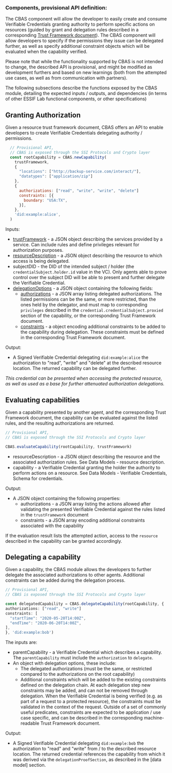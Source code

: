 ### Components, provisional API definition:

The CBAS component will allow the developer to easily create and consume Verifiable Credentials granting authority to perform specific actions on resources (guided by  grant and delegation rules described in a corresponding [Trust Framework document](./data_interface_specification_of_CBAS_component.md#TrustFrameworkDocument)). The CBAS component will allow developers to specify if the permissions they issue can be delegated further, as well as specify additional constraint objects which will be evaluated when the capability verified.

Please note that while the functionality supported by CBAS is not intended to change, the described API is provisional, and might be modified as development furthers and based on new learnings (both from the attempted use cases, as well as from communication with partners). 

The following subsections describe the functions exposed by the CBAS module, detailing the expected inputs / outputs, and dependencies (in terms of other ESSIF Lab functional components, or other specifications)

## Granting Authorization

Given a resource trust framework document, CBAS offers an API to enable developers to create Verifiable Credentials delegating authority / permissions.


```javascript
  // Provisional API,
  // CBAS is exposed through the SSI Protocols and Crypto layer
  const rootCapability = CBAS.newCapability(
    trustFramework,
    {
      "locations": ["http://backup-service.com/interact/"],
      "datatypes": ["application/zip"]
    },
    {
      authorizations: ["read", "write", "write", "delete"]
      constraints: [{
        boundary: "USA:TX",
      }],
    },
    'did:example:alice', 
  )
```

Inputs:
- [trustFramework](./) - a JSON object describing the services provided by a service. Can include rules and define privileges relevant for authorization purposes.
- [resourceDescription](./) - a JSON object describing the resource to which access is being delegated.
- subjectDID - the DID of the intended subject / holder (the `credentialSubject.holder.id` value in the VC). Only agents able to prove control over the subject DID will be able to present and further delegate the Verifiable Credential.
- [delegationOptions](./) - a JSON object containing the following fields:
    - [authorizations](./) - a JSON array listing delegated authorizations. The listed permissions can be the same, or more restricted, than the ones held by the delegator, and must map to corresponding `privileges` described in the `credential.credentialSubject.proxied` section of the capability, or the corresponding Trust Framework document.
    - [constraints](./) - a object encoding additional constraints to be added to the capability during delegation. These constraints must be defined in the corresponding Trust Framework document.

Output:
- A Signed Verifiable Credential delegating `did:example:alice` the authorization to "read", "write" and "delete" at the described resource location. The returned capability can be delegated further.

*This credential can be presented when accessing the protected resource, as well as used as a base for further attenuated authorization delegations.*

## Evaluating capabilities

Given a capability presented by another agent, and the corresponding Trust Framework document, the capability can be evaluated against the listed rules, and the resulting authorizations are returned.

```typescript
// Provisional API,
// CBAS is exposed through the SSI Protocols and Crypto layer

CBAS.evaluateCapability(rootCapability, trustFramework)
```

- resourceDescription - a JSON object describing the resource and the associated authorization rules. See Data Models - resource description.
- capability - a Verifiable Credential granting the holder the authority to perform actions on a resource. See Data Models - Verifiable Credentials, Schema for credentials.

Output:
- A JSON object containing the following properties:
    - authorizations - a JSON array listing the actions allowed after validating the presented Verifiable Credential against the rules listed in the `trustFramework` document
    - constraints - a JSON array encoding additional constraints associated with the capability

If the evaluation result lists the attempted action, access to the `resource` described in the capability can be granted accordingly.

## Delegating a capability

Given a capability, the CBAS module allows the developers to further delegate the associated authorizations to other agents. Additional constraints can be added during the delegation process.

```typescript
// Provisional API,
// CBAS is exposed through the SSI Protocols and Crypto layer

const delegatedCapability = CBAS.delegateCapability(rootCapability, {
authorizations: ["read", "write"]
constraints: [
  "startTime": "2020-05-20T14:00Z",
  "endTime": "2020-06-20T14:00Z",
],
}, 'did:example:bob')
```

The inputs are:
- parentCapability - a Verifiable Credential which describes a capability. The `parentCapability` must include the `authorization` to `delegate`.
- An object with delegation options, these include:
    - The delegated authorizations (must be the same, or restricted compared to the authorizations on the root capability)
    - Additional constraints which will be added to the existing constraints defined on the delegation chain. At each delegation step new constraints may be added, and can not be removed through delegation. When the Verifiable Credential is being verified (e.g. as part of a request to a protected resource), the constraints must be validated in the context of the request. Outside of a set of commonly useful predicates, constraints are expected to be application / use case specific, and can be described in the corresponding machine-readable Trust Framework document.

Output:
- A Signed Verifiable Credential delegating `did:example:bob` the authorization to "read" and "write" from / to the described resource location. The returned credential references the capability from which it was derived via the `delegationProofSection`, as described in the [data model] section.
